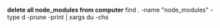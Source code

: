 **delete all node_modules from computer** 
find . -name "node_modules" -type d -prune -print | xargs du -chs
